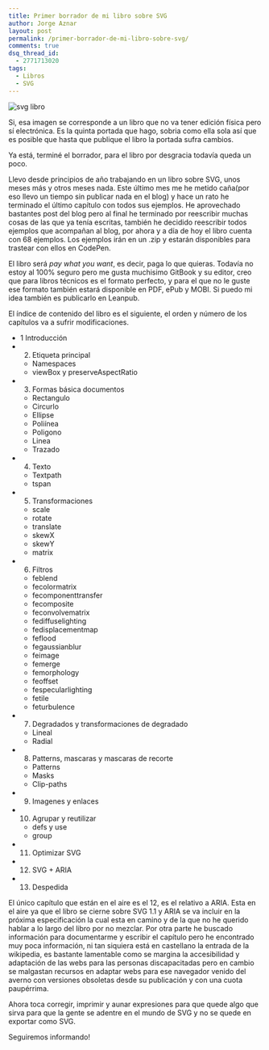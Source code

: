 ```yaml
---
title: Primer borrador de mi libro sobre SVG
author: Jorge Aznar
layout: post
permalink: /primer-borrador-de-mi-libro-sobre-svg/
comments: true
dsq_thread_id:
  - 2771713020
tags:
  - Libros
  - SVG
---
```

![svg libro](http://jorgeatgu.com/blog/img/2014/06/portada5.jpg)

<!--more-->

Si, esa imagen se corresponde a un libro que no va tener edición física pero sí electrónica. Es la quinta portada que hago, sobria como ella sola así que es posible que hasta que publique el libro la portada sufra cambios.

Ya está, terminé el borrador, para el libro por desgracia todavía queda un poco.

Llevo desde principios de año trabajando en un libro sobre SVG, unos meses más y otros meses nada. Este último mes me he metido caña(por eso llevo un tiempo sin publicar nada en el blog) y hace un rato he terminado el último capítulo con todos sus ejemplos. He aprovechado bastantes post del blog pero al final he terminado por reescribir muchas cosas de las que ya tenía escritas, también he decidido reescribir todos ejemplos que acompañan al blog, por ahora y a día de hoy el libro cuenta con 68 ejemplos. Los ejemplos irán en un .zip y estarán disponibles para trastear con ellos en CodePen.

El libro será *pay what you want*, es decir, paga lo que quieras. Todavía no estoy al 100% seguro pero me gusta muchisimo GitBook y su editor, creo que para libros técnicos es el formato perfecto, y para el que no le guste ese formato también estará disponible en PDF, ePub y MOBI. Si puedo mi idea también es publicarlo en Leanpub.

El índice de contenido del libro es el siguiente, el orden y número de los capítulos va a sufrir modificaciones.

* 1 Introducción
* 2. Etiqueta principal
	- Namespaces
	- viewBox y preserveAspectRatio
* 3. Formas básica documentos
	- Rectangulo
	- Circurlo
	- Ellipse
	- Poliínea
	- Poligono
	- Linea
	- Trazado
* 4. Texto
	- Textpath
	- tspan
* 5. Transformaciones
	- scale
	- rotate
	- translate
	- skewX
	- skewY
	- matrix
* 6. Filtros
	- feblend
	- fecolormatrix
	- fecomponenttransfer
	- fecomposite
	- feconvolvematrix
	- fediffuselighting
	- fedisplacementmap
	- feflood
	- fegaussianblur
	- feimage
	- femerge
	- femorphology
	- feoffset
	- fespecularlighting
	- fetile
	- feturbulence
* 7. Degradados y transformaciones de degradado
	- Lineal
	- Radial
* 8. Patterns, mascaras y mascaras de recorte
	- Patterns
	- Masks
	- Clip-paths
* 9. Imagenes y enlaces
* 10. Agrupar y reutilizar
	- defs y use
	- group
* 11. Optimizar SVG
* 12. SVG + ARIA
* 13. Despedida

El único capítulo que están en el aire es el 12, es el relativo a ARIA. Esta en el aire ya que el libro se cierne sobre SVG 1.1 y ARIA se va incluir en la próxima especificación la cual esta en camino y de la que no he querido hablar a lo largo del libro por no mezclar. Por otra parte he buscado información para documentarme y escribir el capítulo pero he encontrado muy poca información, ni tan siquiera está en castellano la entrada de la wikipedia, es bastante lamentable como se margina la accesibilidad y adaptación de las webs para las personas discapacitadas pero en cambio se malgastan recursos en adaptar webs para ese navegador venido del averno con versiones obsoletas desde su publicación y con una cuota paupérrima.

Ahora toca corregir, imprimir y aunar expresiones para que quede algo que sirva para que la gente se adentre en el mundo de SVG y no se quede en exportar como SVG.

Seguiremos informando!